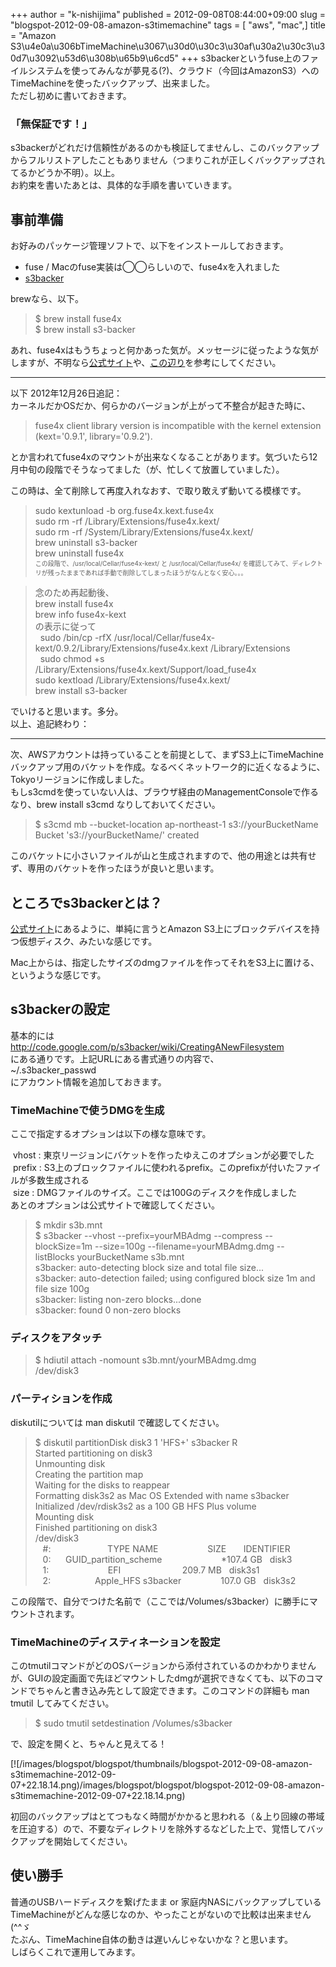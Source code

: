 +++
author = "k-nishijima"
published = 2012-09-08T08:44:00+09:00
slug = "blogspot-2012-09-08-amazon-s3timemachine"
tags = [ "aws", "mac",]
title = "Amazon S3\u4e0a\u306bTimeMachine\u3067\u30d0\u30c3\u30af\u30a2\u30c3\u30d7\u3092\u53d6\u308b\u65b9\u6cd5"
+++
s3backerというfuse上のファイルシステムを使ってみんなが夢見る(?)、クラウド（今回はAmazonS3）へのTimeMachineを使ったバックアップ、出来ました。  
ただし初めに書いておきます。  

### 「無保証です！」

s3backerがどれだけ信頼性があるのかも検証してませんし、このバックアップからフルリストアしたこともありません（つまりこれが正しくバックアップされてるかどうか不明）。以上。  
お約束を書いたあとは、具体的な手順を書いていきます。  
  
<span id="more"></span>

事前準備
--------

お好みのパッケージ管理ソフトで、以下をインストールしておきます。  

-   fuse / Macのfuse実装は◯◯らしいので、fuse4xを入れました
-   [s3backer](http://code.google.com/p/s3backer/)

brewなら、以下。

> $ brew install fuse4x  
> $ brew install s3-backer

あれ、fuse4xはもうちょっと何かあった気が。メッセージに従ったような気がしますが、不明なら[公式サイト](http://fuse4x.github.com/)や、[この辺り](http://d.hatena.ne.jp/m-bird/20120401/1333306127)を参考にしてください。  

------------------------------------------------------------------------

以下 2012年12月26日追記：  
カーネルだかOSだか、何らかのバージョンが上がって不整合が起きた時に、  
  

> fuse4x client library version is incompatible with the kernel
> extension (kext='0.9.1', library='0.9.2').

とか言われてfuse4xのマウントが出来なくなることがあります。気づいたら12月中旬の段階でそうなってました（が、忙しくて放置していました）。

この時は、全て削除して再度入れなおす、で取り敢えず動いてる模様です。

> sudo kextunload -b org.fuse4x.kext.fuse4x  
> sudo rm -rf /Library/Extensions/fuse4x.kext/  
> sudo rm -rf /System/Library/Extensions/fuse4x.kext/  
> brew uninstall s3-backer  
> brew uninstall fuse4x  
> <span
> style="font-size: x-small;">この段階で、/usr/local/Cellar/fuse4x-kext/
> と /usr/local/Cellar/fuse4x/
> を確認してみて、ディレクトリが残ったままであれば手動で削除してしまったほうがなんとなく安心。。。</span>

> 念のため再起動後、  
> brew install fuse4x  
> brew info fuse4x-kext  
> の表示に従って  
>   sudo /bin/cp -rfX
> /usr/local/Cellar/fuse4x-kext/0.9.2/Library/Extensions/fuse4x.kext
> /Library/Extensions  
>   sudo chmod +s /Library/Extensions/fuse4x.kext/Support/load\_fuse4x  
> sudo kextload /Library/Extensions/fuse4x.kext/  
> brew install s3-backer

でいけると思います。多分。  
以上、追記終わり：  

------------------------------------------------------------------------

次、AWSアカウントは持っていることを前提として、まずS3上にTimeMachineバックアップ用のバケットを作成。なるべくネットワーク的に近くなるように、Tokyoリージョンに作成しました。  
もしs3cmdを使っていない人は、ブラウザ経由のManagementConsoleで作るなり、brew
install s3cmd なりしておいてください。  

> $ s3cmd mb --bucket-location ap-northeast-1 s3://yourBucketName  
> Bucket 's3://yourBucketName/' created

このバケットに小さいファイルが山と生成されますので、他の用途とは共有せず、専用のバケットを作ったほうが良いと思います。  

ところでs3backerとは？
----------------------

[公式サイト](http://code.google.com/p/s3backer/)にあるように、単純に言うとAmazon
S3上にブロックデバイスを持つ仮想ディスク、みたいな感じです。

Mac上からは、指定したサイズのdmgファイルを作ってそれをS3上に置ける、というような感じです。

s3backerの設定
--------------

基本的には  
<http://code.google.com/p/s3backer/wiki/CreatingANewFilesystem>  
にある通りです。上記URLにある書式通りの内容で、  
~/.s3backer\_passwd  
にアカウント情報を追加しておきます。  

### TimeMachineで使うDMGを生成

ここで指定するオプションは以下の様な意味です。  
  
 vhost :
東京リージョンにバケットを作ったゆえこのオプションが必要でした  
 prefix :
S3上のブロックファイルに使われるprefix。このprefixが付いたファイルが多数生成される  
 size : DMGファイルのサイズ。ここでは100Gのディスクを作成しました  
あとのオプションは公式サイトで確認してください。  

> $ mkdir s3b.mnt  
> $ s3backer --vhost --prefix=yourMBAdmg --compress --blockSize=1m
> --size=100g --filename=yourMBAdmg.dmg
> --listBlocks yourBucketName s3b.mnt  
> s3backer: auto-detecting block size and total file size...  
> s3backer: auto-detection failed; using configured block size 1m and
> file size 100g  
> s3backer: listing non-zero blocks...done  
> s3backer: found 0 non-zero blocks

### ディスクをアタッチ

> $ hdiutil attach -nomount s3b.mnt/yourMBAdmg.dmg  
> /dev/disk3

### パーティションを作成

diskutilについては man diskutil で確認してください。

> $ diskutil partitionDisk disk3 1 'HFS+' s3backer R  
> Started partitioning on disk3  
> Unmounting disk  
> Creating the partition map  
> Waiting for the disks to reappear  
> Formatting disk3s2 as Mac OS Extended with name s3backer  
> Initialized /dev/rdisk3s2 as a 100 GB HFS Plus volume  
> Mounting disk  
> Finished partitioning on disk3  
> /dev/disk3  
>    \#:                       TYPE NAME                    SIZE      
> IDENTIFIER  
>    0:      GUID\_partition\_scheme                        \*107.4 GB  
> disk3  
>    1:                        EFI                         209.7 MB  
> disk3s1  
>    2:                  Apple\_HFS s3backer                107.0 GB  
> disk3s2

この段階で、自分でつけた名前で（ここでは/Volumes/s3backer）に勝手にマウントされます。  

### TimeMachineのディスティネーションを設定

このtmutilコマンドがどのOSバージョンから添付されているのかわかりませんが、GUIの設定画面で先ほどマウントしたdmgが選択できなくても、以下のコマンドでちゃんと書き込み先として設定できます。このコマンドの詳細も
man tmutil してみてください。  

> $ sudo tmutil setdestination /Volumes/s3backer

で、設定を開くと、ちゃんと見えてる！  

[![/images/blogspot/blogspot/thumbnails/blogspot-2012-09-08-amazon-s3timemachine-2012-09-07+22.18.14.png)/images/blogspot/blogspot/blogspot-2012-09-08-amazon-s3timemachine-2012-09-07+22.18.14.png)

初回のバックアップはとてつもなく時間がかかると思われる（＆上り回線の帯域を圧迫する）ので、不要なディレクトリを除外するなどした上で、覚悟してバックアップを開始してください。  

使い勝手
--------

普通のUSBハードディスクを繋げたまま or
家庭内NASにバックアップしているTimeMachineがどんな感じなのか、やったことがないので比較は出来ません(^^ゞ  
たぶん、TimeMachine自体の動きは遅いんじゃないかな？と思います。  
しばらくこれで運用してみます。

